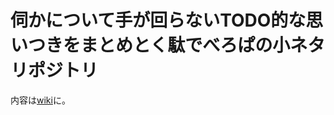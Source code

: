 # 伺かについて手が回らないTODO的な思いつきをまとめとく駄でべろぱの小ネタリポジトリ

内容は[wiki](https://github.com/Narazaka/ukatodo/wiki)に。
